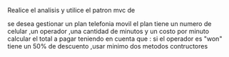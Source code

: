 Realice el analisis y utilice el patron mvc de 

se desea gestionar un plan telefonia movil el plan tiene un numero de celular ,un operador ,una cantidad de minutos y un costo por minuto 
calcular el total a pagar teniendo en cuenta que : si el operador es "won" tiene un 50% de descuento ,usar minimo dos metodos contructores 